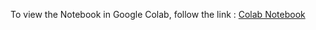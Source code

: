To view the Notebook in Google Colab, follow the link : [Colab Notebook](https://colab.research.google.com/drive/1sGxXvE65iQH7g3I-7Q1x_TxVCZpadomW?usp=sharing)
